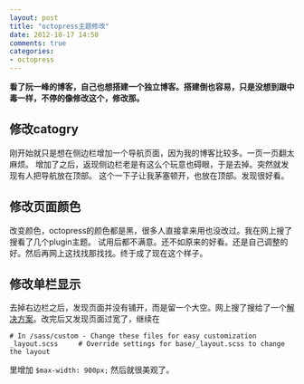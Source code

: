 ```yaml
---
layout: post
title: "octopress主题修改"
date: 2012-10-17 14:50
comments: true
categories: 
- octopress
---
```

__看了阮一峰的博客，自己也想搭建一个独立博客。搭建倒也容易，只是没想到跟中毒一样，不停的像修改这个，修改那。__

<!--more-->

## 修改catogry 
 刚开始就只是想在侧边栏增加一个导航页面，因为我的博客比较多。一页一页翻太麻烦。
增加了之后，返现侧边栏老是有这么个玩意也碍眼，于是去掉。突然就发现有人把导航放在顶部。
这个一下子让我茅塞顿开，也放在顶部。发现很好看。
## 修改页面颜色

改变颜色，octopress的颜色都是黑，很多人直接拿来用也没改过。我在网上搜了搜看了几个plugin主题。
  试用后都不满意。还不如原来的好看。还是自己调整的好。然后再网上这找找那找找。终于成了现在这个样子。

## 修改单栏显示

   去掉右边栏之后，发现页面并没有铺开，而是留一个大空。网上搜了搜给了一个[解决方案](https://github.com/imathis/octopress/issues/342)。改完后又发现页面过宽了，继续在

    # In /sass/custom - Change these files for easy customization
    _layout.scss     # Override settings for base/_layout.scss to change the layout
        
里增加 `$max-width: 900px;`  然后就很美观了。